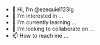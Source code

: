 - 👋 Hi, I’m @ezequiel123lg
- 👀 I’m interested in ...
- 🌱 I’m currently learning ...
- 💞️ I’m looking to collaborate on ...
- 📫 How to reach me ...

<!---
ezequiel123lg/ezequiel123lg is a ✨ special ✨ repository because its `README.md` (this file) appears on your GitHub profile.
You can click the Preview link to take a look at your changes.
--->
